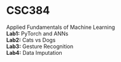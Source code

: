 # CSC384
Applied Fundamentals of Machine Learning
\
**Lab1:** PyTorch and ANNs \
**Lab2:** Cats vs Dogs \
**Lab3:** Gesture Recognition \
**Lab4:** Data Imputation
